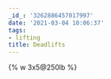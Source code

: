 ```yaml
---
_id_: '3262886457017997'
date: '2021-03-04 10:06:37'
tags:
- lifting
title: Deadlifts
---
```


{% w 3x5@250lb %}
